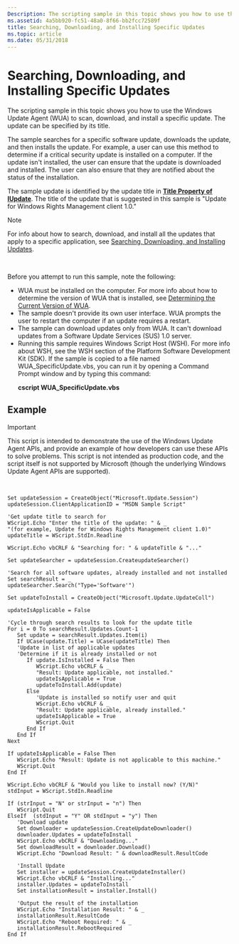 ```yaml
---
Description: The scripting sample in this topic shows you how to use the Windows Update Agent (WUA) to scan, download, and install a specific update. The update can be specified by its title.
ms.assetid: 4a5bb920-fc51-48a0-8f66-bb2fcc72589f
title: Searching, Downloading, and Installing Specific Updates
ms.topic: article
ms.date: 05/31/2018
---
```


# Searching, Downloading, and Installing Specific Updates

The scripting sample in this topic shows you how to use the Windows Update Agent (WUA) to scan, download, and install a specific update. The update can be specified by its title.

The sample searches for a specific software update, downloads the update, and then installs the update. For example, a user can use this method to determine if a critical security update is installed on a computer. If the update isn't installed, the user can ensure that the update is downloaded and installed. The user can also ensure that they are notified about the status of the installation.

The sample update is identified by the update title in [**Title Property of IUpdate**](/windows/desktop/api/Wuapi/nf-wuapi-iupdate-get_title). The title of the update that is suggested in this sample is "Update for Windows Rights Management client 1.0."

> [!Note]  
> For info about how to search, download, and install all the updates that apply to a specific application, see [Searching, Downloading, and Installing Updates](searching--downloading--and-installing-updates.md).

 

Before you attempt to run this sample, note the following:

-   WUA must be installed on the computer. For more info about how to determine the version of WUA that is installed, see [Determining the Current Version of WUA](determining-the-current-version-of-wua.md).
-   The sample doesn't provide its own user interface. WUA prompts the user to restart the computer if an update requires a restart.
-   The sample can download updates only from WUA. It can't download updates from a Software Update Services (SUS) 1.0 server.
-   Running this sample requires Windows Script Host (WSH). For more info about WSH, see the WSH section of the Platform Software Development Kit (SDK). If the sample is copied to a file named WUA\_SpecificUpdate.vbs, you can run it by opening a Command Prompt window and by typing this command:<dl> **cscript WUA\_SpecificUpdate.vbs**  
    </dl>

## Example

> [!IMPORTANT]
> This script is intended to demonstrate the use of the Windows Update Agent APIs, and provide an example of how developers can use these APIs to solve problems. This script is not intended as production code, and the script itself is not supported by Microsoft (though the underlying Windows Update Agent APIs are supported).

 


```VB
Set updateSession = CreateObject("Microsoft.Update.Session")
updateSession.ClientApplicationID = "MSDN Sample Script"

'Get update title to search for
WScript.Echo "Enter the title of the update: " & _
"(for example, Update for Windows Rights Management client 1.0)"
updateTitle = WScript.StdIn.Readline

WScript.Echo vbCRLF & "Searching for: " & updateTitle & "..."

Set updateSearcher = updateSession.CreateupdateSearcher()

'Search for all software updates, already installed and not installed
Set searchResult = _
updateSearcher.Search("Type='Software'")

Set updateToInstall = CreateObject("Microsoft.Update.UpdateColl")

updateIsApplicable = False

'Cycle through search results to look for the update title
For i = 0 To searchResult.Updates.Count-1
   Set update = searchResult.Updates.Item(i)
   If UCase(update.Title) = UCase(updateTitle) Then
   'Update in list of applicable updates 
   'Determine if it is already installed or not
      If update.IsInstalled = False Then
         WScript.Echo vbCRLF & _
         "Result: Update applicable, not installed."
         updateIsApplicable = True
         updateToInstall.Add(update)
      Else 
         'Update is installed so notify user and quit
         WScript.Echo vbCRLF & _
         "Result: Update applicable, already installed."
         updateIsApplicable = True
         WScript.Quit 
      End If
   End If 
Next

If updateIsApplicable = False Then
   WScript.Echo "Result: Update is not applicable to this machine."
   WScript.Quit
End If

WScript.Echo vbCRLF & "Would you like to install now? (Y/N)"
stdInput = WScript.StdIn.Readline
 
If (strInput = "N" or strInput = "n") Then 
   WScript.Quit
ElseIf  (stdInput = "Y" OR stdInput = "y") Then
   'Download update
   Set downloader = updateSession.CreateUpdateDownloader() 
   downloader.Updates = updateToInstall
   WScript.Echo vbCRLF & "Downloading..."
   Set downloadResult = downloader.Download()
   WScript.Echo "Download Result: " & downloadResult.ResultCode
  
   'Install Update
   Set installer = updateSession.CreateUpdateInstaller()
   WScript.Echo vbCRLF & "Installing..."
   installer.Updates = updateToInstall
   Set installationResult = installer.Install()
  
   'Output the result of the installation
   WScript.Echo "Installation Result: " & _
   installationResult.ResultCode
   WScript.Echo "Reboot Required: " & _
   installationResult.RebootRequired 
End If
```



 

 



